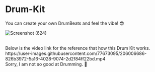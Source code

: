 # Drum-Kit

You can create your own DrumBeats and feel the vibe! 😎

![Screenshot (624)](https://user-images.githubusercontent.com/77673095/204080602-3b42f023-79b6-40a7-a79a-6809aa9b0d0e.png)

<br>
Below is the video link for the reference that how this Drum Kit works. 

<br>
https://user-images.githubusercontent.com/77673095/206006686-826b3972-5a16-4028-9074-2d2f84ff22bd.mp4
<br>
Sorry, I am not so good at Drumming. 🤧
